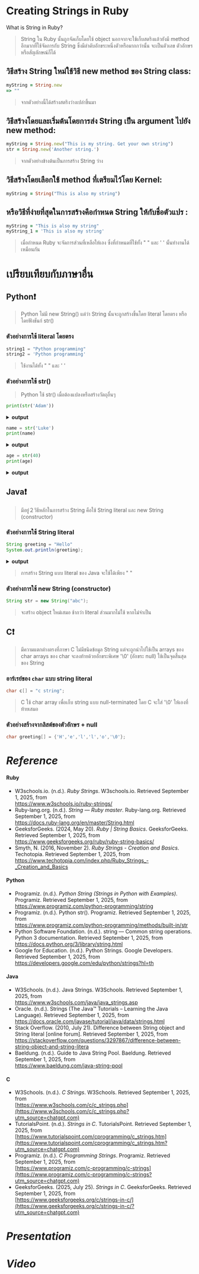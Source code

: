 #  Creating Strings in Ruby
What is String in Ruby?
>String ใน Ruby นั้นถูกจัดเก็บโดยใช้ object นอกจากจะใช้เก็บสตริงแล้วยังมี method อีกมากที่ใช้จัดการกับ String ซึ่งมีลำดับอักขระหนึ่งตัวหรือมากกว่านั้น จะเป็นตัวเลข ตัวอักษร หรือสัญลักษณ์ก็ได้
> 
## วิธีสร้าง String ใหม่ใช้วิธี new method ของ String class:
 ```ruby
myString = String.new
=> ""
```
>จากตัวอย่างนี้ได้สร้างสตริงว่างเปล่าขึ้นมา
## วิธีสร้างโดยและเริ่มต้นโดยการส่ง String เป็น argument ไปยัง new method:
 ```ruby
myString = String.new("This is my string. Get your own string")
str = String.new('Another string.')
```
>จากตัวอย่างข้างต้นเป็นการสร้าง String ว่าง
## วิธีสร้างโดยเลือกใช้ method ที่เตรียมไว้โดย Kernel:
 ```ruby
myString = String("This is also my string")
```
## หรือวิธีที่ง่ายที่สุดในการสร้างคือกำหนด String ให้กับชื่อตัวแปร :
 ```ruby
myString = "This is also my string"
myString_1 = 'This is also my string'
```
>เมื่อกำหนด Ruby จะจัดการส่วนที่เหลือให้เอง ซึ่งที่กำหนดที่ใช้ทั้ง " " และ ' ' นั้นทำงานได้เหมือนกัน
#  เปรียบเทียบกับภาษาอื่น
## Python❗
>Python ไม่มี new String()  แต่ว่า String นั้นจะถูกสร้างขึ้นโดย literal โดยตรง หรือโดยฟังชันก์ str()
### ตัวอย่างการใช้ literal โดยตรง
```python
string1 = "Python programming"
string2 = 'Python programming'
```
>ใช้งานได้ทั้ง " " และ ' '
### ตัวอย่างการใช้ str()
>Python ใช้ str() เมื่อต้องแปลงหรือสร้างวัตถุอื่นๆ
```python
print(str('Adam'))
```
<details close>
   <summary><b>output</b></summary>
 <pre>
  Adam
 </pre>
</details>

```python
name = str('Luke')
print(name)
```
<details close>
   <summary><b>output</b></summary>
 <pre>
Luke
 </pre>
</details>

```python
age = str(40)
print(age)
```
<details close>
   <summary><b>output</b></summary>
 <pre>
40
 </pre>
</details>

## Java❗
>มีอยู่２วิธีหลักในการสร้าง String คือใช้ String literal และ new String (constructor)
### ตัวอย่างการใช้ String literal
```java
String greeting = "Hello"
System.out.println(greeting);
```
<details close>
   <summary><b>output</b></summary>
 <pre>
  Hello
 </pre>
</details>

>การสร้าง String แบบ literal ของ Java จะใช้ได้เพียง " "
### ตัวอย่างการใช้ new String (constructor)
```java
String str = new String("abc");
```
>จะสร้าง object  ใหม่เสมอ ช้ากว่า literal ส่วนมากไม่ใช้ หากไม่จำเป็น

## C❗
>มีความแตกต่างตรงที่ภาษา C ไม่มีชนิดข้อมูล String แต่จะถูกนำไปใช้เป็น arrays ของ char
>arrays ของ char จะลงท้ายด้วยอักขระพิเศษ '\0' (อักขระ null) ใช้เป็นจุดสิ้นสุดของ String
### อาร์เรย์ของ `char` แบบ string literal
```c
char c[] = "c string";
```
>C ใช้ char array เพื่อเก็บ string แบบ null-terminated โดย C จะใส่  '\0'  ให้เองที่ท้ายเสมอ

### ตัวอย่างสร้างจากลิสต์ของตัวอักษร + null
```c
char greeting[] = {'H','e','l','l','o','\0'};
```

# *Reference*
#### Ruby
- W3schools.io. (n.d.). *Ruby Strings*. W3schools.io. Retrieved September 1, 2025, from<br>
https://www.w3schools.io/ruby-strings/
- Ruby-lang.org. (n.d.). *String — Ruby master*. Ruby-lang.org. Retrieved September 1, 2025, from<br>
https://docs.ruby-lang.org/en/master/String.html
- GeeksforGeeks. (2024, May 20). *Ruby | String Basics*. GeeksforGeeks. Retrieved September 1, 2025, from<br>
https://www.geeksforgeeks.org/ruby/ruby-string-basics/
- Smyth, N. (2016, November 2). *Ruby Strings - Creation and Basics*. Techotopia. Retrieved September 1, 2025, from<br>
https://www.techotopia.com/index.php/Ruby_Strings_-_Creation_and_Basics

#### Python
- Programiz. (n.d.). _Python String (Strings in Python with Examples)_. Programiz. Retrieved September 1, 2025, from <br>
https://www.programiz.com/python-programming/string
- Programiz. (n.d.). Python str(). Programiz. Retrieved September 1, 2025, from <br>
https://www.programiz.com/python-programming/methods/built-in/str
- Python Software Foundation. (n.d.). string — Common string operations. Python 3 documentation. Retrieved September 1, 2025, from<br>
https://docs.python.org/3/library/string.html
- Google for Education. (n.d.). Python Strings. Google Developers. Retrieved September 1, 2025, from<br>
https://developers.google.com/edu/python/strings?hl=th

#### Java
- W3Schools. (n.d.). Java Strings. W3Schools. Retrieved September 1, 2025, from<br>
https://www.w3schools.com/java/java_strings.asp
- Oracle. (n.d.). Strings (The Java™ Tutorials – Learning the Java Language). Retrieved September 1, 2025, from<br>
https://docs.oracle.com/javase/tutorial/java/data/strings.html
- Stack Overflow. (2010, July 21). Difference between String object and String literal [online forum]. Retrieved September 1, 2025, from<br>
https://stackoverflow.com/questions/3297867/difference-between-string-object-and-string-litera
- Baeldung. (n.d.). Guide to Java String Pool. Baeldung. Retrieved September 1, 2025, from<br>
https://www.baeldung.com/java-string-pool

#### C
- W3Schools. (n.d.). _C Strings_. W3Schools. Retrieved September 1, 2025, from <br>[https://www.w3schools.com/c/c_strings.php](https://www.w3schools.com/c/c_strings.php?utm_source=chatgpt.com)
- TutorialsPoint. (n.d.). _Strings in C_. TutorialsPoint. Retrieved September 1, 2025, from <br>[https://www.tutorialspoint.com/cprogramming/c_strings.htm](https://www.tutorialspoint.com/cprogramming/c_strings.htm?utm_source=chatgpt.com)
- Programiz. (n.d.). _C Programming Strings_. Programiz. Retrieved September 1, 2025, from <br>[https://www.programiz.com/c-programming/c-strings](https://www.programiz.com/c-programming/c-strings?utm_source=chatgpt.com)
- GeeksforGeeks. (2025, July 25). _Strings in C_. GeeksforGeeks. Retrieved September 1, 2025, from<br> [https://www.geeksforgeeks.org/c/strings-in-c/](https://www.geeksforgeeks.org/c/strings-in-c/?utm_source=chatgpt.com)

# *Presentation*
# *Video*
